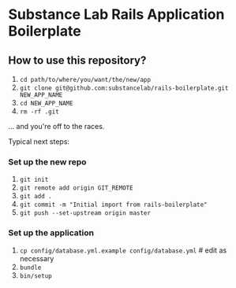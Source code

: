 # Substance Lab Rails Application Boilerplate

## How to use this repository?

1. `cd path/to/where/you/want/the/new/app`
2. `git clone git@github.com:substancelab/rails-boilerplate.git NEW_APP_NAME`
3. `cd NEW_APP_NAME`
4. `rm -rf .git`

... and you're off to the races.

Typical next steps:

### Set up the new repo

1. `git init`
2. `git remote add origin GIT_REMOTE`
3. `git add .`
4. `git commit -m "Initial import from rails-boilerplate"`
5. `git push --set-upstream origin master`

### Set up the application

1. `cp config/database.yml.example config/database.yml` # edit as necessary
2. `bundle`
3. `bin/setup`

